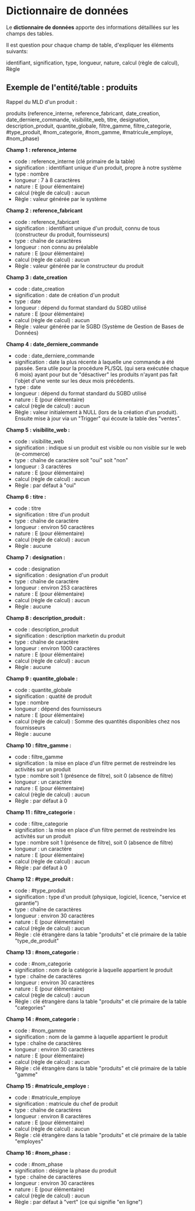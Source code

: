 # Dictionnaire de données

Le __dictionnaire de données__ apporte des informations détaillées sur les champs des tables.

Il est question pour chaque champ de table, d'expliquer les éléments suivants:

identifiant, signification, type, longueur, nature, calcul (règle de calcul), Règle

## Exemple de l'entité/table : produits

Rappel du MLD d'un produit :

produits (reference_interne, reference_fabricant, date_creation, date_derniere_commande, visibilite_web, titre, designation, description_produit, quantite_globale, filtre_gamme, filtre_categorie, #type_produit, #nom_categorie, #nom_gamme, #matricule_employe, #nom_phase)

__Champ 1 : reference_interne__

- code : reference_interne (clé primaire de la table)
- signification : identifiant unique d'un produit, propre à notre système
- type : nombre
- longueur : 7 à 8 caractères
- nature : E (pour élémentaire)
- calcul (règle de calcul) : aucun
- Règle : valeur générée par le système

__Champ 2 : reference_fabricant__

- code : reference_fabricant
- signification : identifiant unique d'un produit, connu de tous (constructeur du produit, fournisseurs)
- type : chaîne de caractères
- longueur : non connu au préalable
- nature : E (pour élémentaire)
- calcul (règle de calcul) : aucun
- Règle : valeur générée par le constructeur du produit

__Champ 3 : date_creation__

- code : date_creation
- signification : date de création d'un produit
- type : date
- longueur : dépend du format standard du SGBD utilisé
- nature : E (pour élémentaire)
- calcul (règle de calcul) : aucun
- Règle : valeur générée par le SGBD (Système de Gestion de Bases de Données)

__Champ 4 : date_derniere_commande__

- code : date_derniere_commande
- signification : date la plus récente à laquelle une commande a été passée. Sera utile pour la procédure PL/SQL (qui sera exécutée chaque 6 mois) ayant pour but de "désactiver" les produits n'ayant pas fait l'objet d'une vente sur les deux mois précédents.
- type : date
- longueur : dépend du format standard du SGBD utilisé
- nature : E (pour élémentaire)
- calcul (règle de calcul) : aucun 
- Règle : valeur initialement à NULL (lors de la création d'un produit). Ensuite mise à jour via un "Trigger" qui écoute la table des "ventes".

__Champ 5 : visibilite_web :__

- code : visibilite_web
- signification : indique si un produit est visible ou non visible sur le web (e-commerce)
- type : chaîne de caractère soit "oui" soit "non"
- longueur : 3 caractères
- nature : E (pour élémentaire)
- calcul (règle de calcul) : aucun
- Règle : par défaut à "oui"

__Champ 6 : titre :__

- code : titre
- signification : titre d'un produit
- type : chaîne de caractère
- longueur : environ 50 caractères
- nature : E (pour élémentaire)
- calcul (règle de calcul) : aucun
- Règle : aucune

__Champ 7 : designation :__

- code : designation
- signification : designation d'un produit
- type : chaîne de caractère
- longueur : environ 253 caractères
- nature : E (pour élémentaire)
- calcul (règle de calcul) : aucun
- Règle : aucune

 __Champ 8 : description_produit :__

- code : description_produit
- signification : description marketin du produit
- type : chaîne de caractère
- longueur : environ 1000 caractères
- nature : E (pour élémentaire)
- calcul (règle de calcul) : aucun
- Règle : aucune

 __Champ 9 : quantite_globale :__

- code : quantite_globale
- signification : quatité de produit
- type : nombre
- longueur : dépend des fournisseurs
- nature : E (pour élémentaire)
- calcul (règle de calcul) : Somme des quantités disponibles chez nos fournisseurs
- Règle : aucune

__Champ 10 : filtre_gamme :__

- code : filtre_gamme
- signification : la mise en place d'un filtre permet de restreindre les activités sur un produit
- type : nombre soit 1 (présence de filtre), soit 0 (absence de filtre)
- longueur : un caractère
- nature : E (pour élémentaire)
- calcul (règle de calcul) : aucun
- Règle : par défaut à 0

__Champ 11 : filtre_categorie :__

- code : filtre_categorie
- signification : la mise en place d'un filtre permet de restreindre les activités sur un produit
- type : nombre soit 1 (présence de filtre), soit 0 (absence de filtre)
- longueur : un caractère
- nature : E (pour élémentaire)
- calcul (règle de calcul) : aucun
- Règle : par défaut à 0

__Champ 12 : #type_produit :__

- code : #type_produit
- signification : type d'un produit (physique, logiciel, licence, "service et garantie")
- type : chaîne de caractères
- longueur : environ 30 caractères
- nature : E (pour élémentaire)
- calcul (règle de calcul) : aucun
- Règle : clé étrangère dans la table "produits" et clé primaire de la table "type_de_produit"

__Champ 13 : #nom_categorie :__

- code : #nom_categorie
- signification : nom de la catégorie à laquelle appartient le produit
- type : chaîne de caractères
- longueur : environ 30 caractères
- nature : E (pour élémentaire)
- calcul (règle de calcul) : aucun
- Règle : clé étrangère dans la table "produits" et clé primaire de la table "categories"

__Champ 14 : #nom_categorie :__

- code : #nom_gamme
- signification : nom de la gamme à laquelle appartient le produit
- type : chaîne de caractères
- longueur : environ 30 caractères
- nature : E (pour élémentaire)
- calcul (règle de calcul) : aucun
- Règle : clé étrangère dans la table "produits" et clé primaire de la table "gamme"

__Champ 15 : #matricule_employe :__

- code : #matricule_employe
- signification : matricule du chef de produit
- type : chaîne de caractères
- longueur : environ 8 caractères
- nature : E (pour élémentaire)
- calcul (règle de calcul) : aucun
- Règle : clé étrangère dans la table "produits" et clé primaire de la table "employes"

__Champ 16 : #nom_phase :__

- code : #nom_phase
- signification : désigne la phase du produit
- type : chaîne de caractères
- longueur : environ 30 caractères
- nature : E (pour élémentaire)
- calcul (règle de calcul) : aucun
- Règle : par défaut à "vert" (ce qui signifie "en ligne")



